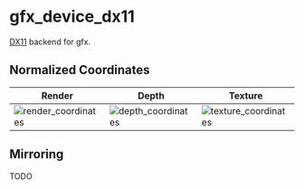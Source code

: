 # gfx_device_dx11

[DX11](https://msdn.microsoft.com/en-us/library/windows/desktop/ff476080(v=vs.85).aspx) backend for gfx.

## Normalized Coordinates

Render | Depth | Texture
-------|-------|--------
![render_coordinates](../../../info/gl_render_coordinates.png) | ![depth_coordinates](../../../info/dx_depth_coordinates.png) | ![texture_coordinates](../../../info/dx_texture_coordinates.png)

## Mirroring

TODO
